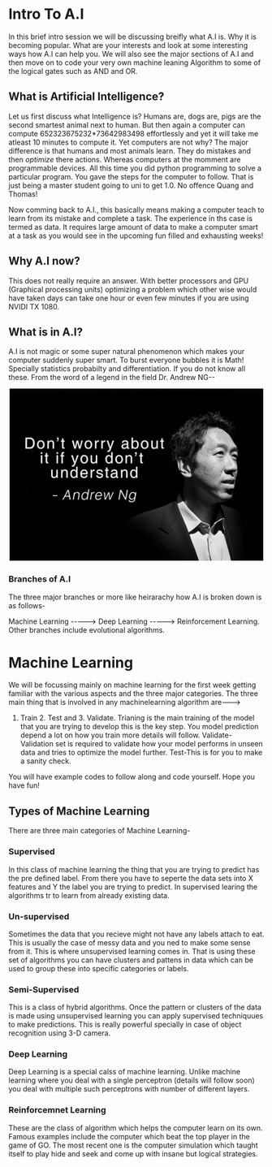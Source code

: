 # Intro To A.I

In this brief intro session we will be discussing breifly what A.I is. Why it is becoming popular. What are your interests and look at some
interesting ways how A.I can help you. We will also see the major sections of A.I and then move on to code your very own machine leaning Algorithm to
some of the logical gates such as AND and OR.

## What is Artificial Intelligence?

Let us first discuss what Intelligence is? Humans are, dogs are, pigs are the second smartest animal next to human.
But then again a computer can compute 652323675232*73642983498 effortlessly and yet it will take me atleast 10 minutes to compute it.
Yet computers are not why? The major difference is that humans and most animals learn. They do mistakes and then *optimize* there actions.
Whereas computers at the momment are programmable devices. All this time you did python programming to solve a particular program.
You gave the steps for the computer to follow. That is just being a master student going to uni to get 1.0. No offence Quang and Thomas!

Now comming back to A.I., this basically means making a computer teach to learn from its mistake and complete a task. The experience in ths case 
is termed as data. It requires large amount of data to make a computer smart at a task as you would see in the upcoming fun filled and exhausting
weeks!

## Why A.I now?
This does not really require an answer. With better processors and GPU (Graphical processing units) optimizing a problem which other wise would 
have taken days can take one hour or even few minutes if you are using NVIDI TX 1080.

## What is in A.I?

A.I is not magic or some super natural phenomenon which makes your computer suddenly super smart. To burst everyone bubbles it is Math! Specially
statistics probabilty and differentiation. If you do not know all these. From the word of a legend in the field Dr. Andrew NG--
<p align="center">
<img src="./Ag.jpeg" width=500 class="center">
 </p>

### Branches of A.I

The three major branches or more like heirarachy how A.I is broken down is as follows-

Machine Learning -----> Deep Learning -----> Reinforcement Learning. Other branches include evolutional algorithms.

# Machine Learning

We will be focussing mainly on machine learning for the first week getting familiar with the various aspects and the three major categories. 
The three main thing that is involved in any machinelearning algorithm are--->
1. Train 2. Test and 3. Validate.
Trianing is the main training of the model that you are trying to develop this is the key step. You model prediction depend a lot on 
how you train more details will follow.
Validate- Validation set is required to validate how your model performs in unseen data and tries to optimize the model further.
Test-This is for you to make a sanity check. 

You will have example codes to follow along and code yourself. Hope you have fun!
## Types of Machine Learning
There are three main categories of Machine Learning-
### Supervised
In this class of machine learning the thing that you are trying to predict has the pre defined label. From there you have to seperte the data sets into X features and Y the label you are trying to predict. In supervised learing the algorithms tr to learn from already 
existing data.

### Un-supervised
Sometimes the data that you recieve might not have any labels attach to eat. This is usually the case of messy data and you ned to make some sense from it. This is where unsupervised learning comes in. That is using these set of algorithms you can have clusters and pattens in data which can be used to group these into specific categories or labels.

### Semi-Supervised 
This is a class of hybrid algorithms. Once the pattern or clusters of the data is made using unsupervised learning you can apply supervised techniquues to make predictions. This is really powerful specially in case of object recognition using 3-D camera.

### Deep Learning
Deep Learning is a special calss of machine learning. Unlike machine learning where you deal with a single perceptron (details will follow soon) you deal with multiple such perceptrons with number of different layers.

### Reinforcemnet Learning
These are the class of algorithm which helps the computer learn on its own. Famous examples include the computer which beat the top player in the game of GO. The most recent one is the computer simulation which taught itself to play hide and seek and come up with insane but logical strategies. 
